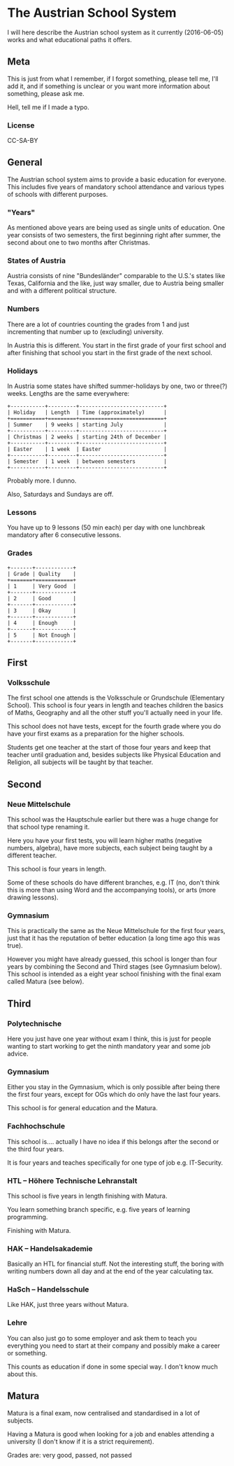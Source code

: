 # The Austrian School System

I will here describe the Austrian school system as it currently (2016-06-05)
works and what educational paths it offers.

## Meta

This is just from what I remember, if I forgot something, please tell me, I'll
add it, and if something is unclear or you want more information about
something, please ask me.

Hell, tell me if I made a typo.

### License

CC-SA-BY

## General

The Austrian school system aims to provide a basic education for everyone.
This includes five years of mandatory school attendance and various types of
schools with different purposes.

### "Years"

As mentioned above years are being used as single units of education.
One year consists of two semesters, the first beginning right after summer, the
second about one to two months after Christmas.

### States of Austria

Austria consists of nine "Bundesländer" comparable to the U.S.'s states like
Texas, California and the like, just way smaller, due to Austria being smaller
and with a different political structure.

### Numbers

There are a lot of countries counting the grades from 1 and just incrementing
that number up to (excluding) university.

In Austria this is different.
You start in the first grade of your first school and after finishing that
school you start in the first grade of the next school.

### Holidays

In Austria some states have shifted summer-holidays by one, two or three(?)
weeks.
Lengths are the same everywhere:

	+-----------+---------+---------------------------+
	| Holiday   | Length  | Time (approximately)      |
	+===========+=========+===========================+
	| Summer    | 9 weeks | starting July             |
	+-----------+---------+---------------------------+
	| Christmas | 2 weeks | starting 24th of December |
	+-----------+---------+---------------------------+
	| Easter    | 1 week  | Easter                    |
	+-----------+---------+---------------------------+
	| Semester  | 1 week  | between semesters         |
	+-----------+---------+---------------------------+

Probably more.
I dunno.

Also, Saturdays and Sundays are off.

### Lessons

You have up to 9 lessons (50 min each) per day with one lunchbreak mandatory
after 6 consecutive lessons.

### Grades

	+-------+------------+
	| Grade | Quality    |
	+=======+============+
	| 1     | Very Good  |
	+-------+------------+
	| 2     | Good       |
	+-------+------------+
	| 3     | Okay       |
	+-------+------------+
	| 4     | Enough     |
	+-------+------------+
	| 5     | Not Enough |
	+-------+------------+

## First

### Volksschule

The first school one attends is the Volksschule or Grundschule (Elementary
School).
This school is four years in length and teaches children the basics of Maths,
Geography and all the other stuff you'll actually need in your life.

This school does not have tests, except for the fourth grade where you do have
your first exams as a preparation for the higher schools.

Students get one teacher at the start of those four years and keep that teacher
until graduation and, besides subjects like Physical Education and Religion,
all subjects will be taught by that teacher.

## Second

### Neue Mittelschule

This school was the Hauptschule earlier but there was a huge change for that
school type renaming it.

Here you have your first tests, you will learn higher maths (negative numbers,
algebra), have more subjects, each subject being taught by a different teacher.

This school is four years in length.

Some of these schools do have different branches, e.g. IT (no, don't think this
is more than using Word and the accompanying tools), or arts (more drawing
lessons).

### Gymnasium

This is practically the same as the Neue Mittelschule for the first four years,
just that it has the reputation of better education (a long time ago this was
true).

However you might have already guessed, this school is longer than four years
by combining the Second and Third stages (see Gymnasium below).
This school is intended as a eight year school finishing with the final exam
called Matura (see below).

## Third

### Polytechnische

Here you just have one year without exam I think, this is just for people
wanting to start working to get the ninth mandatory year and some job advice.

### Gymnasium

Either you stay in the Gymnasium, which is only possible after being there the
first four years, except for OGs which do only have the last four years.

This school is for general education and the Matura.

### Fachhochschule

This school is.… actually I have no idea if this belongs after the second or
the third four years.

It is four years and teaches specifically for one type of job e.g. IT-Security.

### HTL – Höhere Technische Lehranstalt

This school is five years in length finishing with Matura.

You learn something branch specific, e.g. five years of learning programming.

Finishing with Matura.

### HAK – Handelsakademie

Basically an HTL for financial stuff. Not the interesting stuff, the boring
with writing numbers down all day and at the end of the year calculating tax.

### HaSch – Handelsschule

Like HAK, just three years without Matura.

### Lehre

You can also just go to some employer and ask them to teach you everything you
need to start at their company and possibly make a career or something.

This counts as education if done in some special way.
I don't know much about this.

## Matura

Matura is a final exam, now centralised and standardised in a lot of subjects.

Having a Matura is good when looking for a job and enables attending a
university (I don't know if it is a strict requirement).

Grades are: very good, passed, not passed

